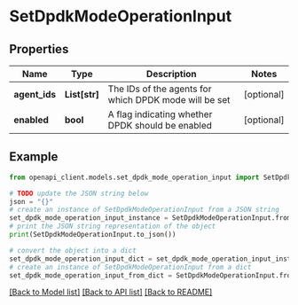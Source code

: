 # SetDpdkModeOperationInput


## Properties

Name | Type | Description | Notes
------------ | ------------- | ------------- | -------------
**agent_ids** | **List[str]** | The IDs of the agents for which DPDK mode will be set | [optional] 
**enabled** | **bool** | A flag indicating whether DPDK should be enabled | [optional] 

## Example

```python
from openapi_client.models.set_dpdk_mode_operation_input import SetDpdkModeOperationInput

# TODO update the JSON string below
json = "{}"
# create an instance of SetDpdkModeOperationInput from a JSON string
set_dpdk_mode_operation_input_instance = SetDpdkModeOperationInput.from_json(json)
# print the JSON string representation of the object
print(SetDpdkModeOperationInput.to_json())

# convert the object into a dict
set_dpdk_mode_operation_input_dict = set_dpdk_mode_operation_input_instance.to_dict()
# create an instance of SetDpdkModeOperationInput from a dict
set_dpdk_mode_operation_input_from_dict = SetDpdkModeOperationInput.from_dict(set_dpdk_mode_operation_input_dict)
```
[[Back to Model list]](../README.md#documentation-for-models) [[Back to API list]](../README.md#documentation-for-api-endpoints) [[Back to README]](../README.md)


